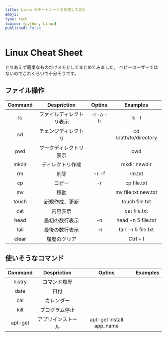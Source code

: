 ```yaml
---
title: Linux のチートシートを作成してみた
emoji: 
type: tech
topics: [python, Linux]
published: False
---
```


<!-- https://qiita.com/miyamasaru/items/238f6e469982fa76c2e8 -->

# Linux Cheat Sheet

とりあえず簡単なものだけメモとしてまとめてみました。
ヘビーユーザーではないのでこれくらいで十分そうです。

## ファイル操作

| Command |       Despriction        |  Optins  |       Examples        |
| :-----: | :----------------------: | :------: | :-------------------: |
|   ls    | ファイルディレクトリ表示 | -l -a -h |         ls -l         |
|   cd    |   チェンジディレクトリ   |          | cd /path/to/directory |
|   pwd   |  ワークディレクトリ表示  |          |          pwd          |
|  mkdir  |     ディレクトリ作成     |          |     mkdir newdir      |
|   rm    |           削除           |  -r -f   |        rm.txt         |
|   cp    |          コピー          |    -r    |      cp file.txt      |
|   mv    |           移動           |          |  mv file.txt new.txt  |
|  touch  |      新規作成、更新      |          |    touch file.txt     |
|   cat   |         内容表示         |          |     cat file.txt      |
|  head   |      最初の数行表示      |    -n    |  head -n 5 file.txt   |
|  tail   |      最後の数行表示      |    -n    |  tail -n 5 file.txt   |
|  clear  |       履歴のクリア       |          |       Ctrl + l        |

## 使いそうなコマンド

| Command |    Despriction     |          Optins          | Examples |
| :-----: | :----------------: | :----------------------: | :------: |
| histry  |    コマンド履歴    |
|  date   |        日付        |
|   cal   |     カレンダー     |
|  kill   |   プログラム停止   |
| apt-get | アプリインストール | apt-get install app_name |